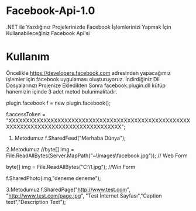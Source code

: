 # Facebook-Api-1.0
.NET ile Yazdığınız Projelerinizde Facebook İşlemlerinizi Yapmak İçin Kullanabileceğiniz Facebook Api'si

# Kullanım
Öncelikle https://developers.facebook.com adresinden yapacağımız işlemler için facebook uygulaması oluşturuyoruz.
İndirdiğiniz Dll Dosyalarınızı Projenize Ekledikten Sonra facebook.plugin.dll kütüp hanemizin içinde 3 adet metod bulunmaktadır.

 plugin.facebook f = new plugin.facebook();
 
 f.accessToken = "XXXXXXXXXXXXXXXXXXXXXXXXXXXXXXXXXXXXXXXXXXXXXXXXXXXXXXXXXXXXXXXXXXXXXXXXXXXXXXXXXXXXX";


1. Metodumuz
f.SharedFeed("Merhaba Dünya");

2.Metodumuz
//byte[] img = File.ReadAllBytes(Server.MapPath("~\\Images\\facebook.jpg")); // Web Form

byte[] img = File.ReadAllBytes("C:\\1.jpg"); //Win Form

f.SharedPhoto(img,"deneme deneme"); 


3.Metodumuz
f.SharedPage("http://www.test.com", "http://www.test.com/page.jpg", "Test İnternet Sayfası","Caption text","Description Text");
